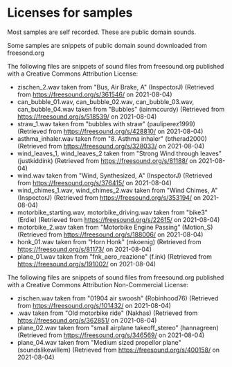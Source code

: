 # Licenses for samples

Most samples are self recorded. These are public domain sounds.


Some samples are snippets of public domain sound downloaded from freesond.org


The following files are snippets of sound files from freesound.org published with a Creative Commons Attribution License:

* zischen_2.wav taken from "Bus, Air Brake, A" (InspectorJ) (Retrieved from https://freesound.org/s/361546/ on 2021-08-04)
* can_bubble_01.wav, can_bubble_02.wav, can_bubble_03.wav, can_bubble_04.wav taken from "Bubbles" (iainmccurdy) (Retrieved from https://freesound.org/s/518539/ on 2021-08-04)
* straw_1.wav taken from "bubbles with straw" (pauliperez1999) (Retrieved from https://freesound.org/s/428810/ on 2021-08-04)
* asthma_inhaler.wav taken from "8. Asthma inhaler" (btherad2000) (Retrieved from https://freesound.org/s/328033/ on 2021-08-04)
* wind_leaves_1, wind_leaves_2 taken from "Strong Wind through leaves" (justkiddink) (Retrieved from https://freesound.org/s/81188/ on 2021-08-04)
* wind.wav taken from "Wind, Synthesized, A" (InspectorJ) (Retrieved from https://freesound.org/s/376415/ on 2021-08-04)
* wind_chimes_1.wav, wind_chimes_2.wav taken from "Wind Chimes, A" (InspectorJ) (Retrieved from https://freesound.org/s/353194/ on 2021-08-04)
* motorbike_starting.wav, motorbike_driving.wav taken from "bike3" (Erdie) (Retrieved from https://freesound.org/s/22615/ on 2021-08-04)
* motorbike_2.wav taken from "Motorbike Engine Passing" (Motion_S) (Retrieved from https://freesound.org/s/188006/ on 2021-08-04)
* honk_01.wav taken from "Horn Honk" (mkoenig) (Retrieved from https://freesound.org/s/81173/ on 2021-08-04)
* plane_01.wav taken from "fnk_aero_reazione" (f.ink) (Retrieved from https://freesound.org/s/191002/ on 2021-08-04)



The following files are snippets of sound files from freesound.org published with a Creative Commons Attribution Non-Commercial License:

* zischen.wav taken from "01904 air swoosh" (Robinhood76) (Retrieved from https://freesound.org/s/101432/ on 2021-08-04)
* .wav taken from "Old motorbike ride" (Nakhas) (Retrieved from https://freesound.org/s/362851/ on 2021-08-04)
* plane_02.wav taken from "small airplane takeoff_stereo" (hannagreen) (Retrieved from https://freesound.org/s/346569/ on 2021-08-04)
* plane_04.wav taken from "Medium sized propellor plane" (soundslikewillem) (Retrieved from https://freesound.org/s/400158/ on 2021-08-04)

